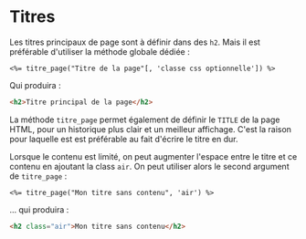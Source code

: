 # Titres

Les titres principaux de page sont à définir dans des `h2`. Mais il est préférable d'utiliser la méthode globale dédiée :

```erb
<%= titre_page("Titre de la page"[, 'classe css optionnelle']) %>
```

Qui produira :

```html
<h2>Titre principal de la page</h2>
```

La méthode `titre_page` permet également de définir le `TITLE` de la page HTML, pour un historique plus clair et un meilleur affichage. C'est la raison pour laquelle est est préférable au fait d'écrire le titre en dur.

Lorsque le contenu est limité, on peut augmenter l'espace entre le titre et ce contenu en ajoutant la class `air`. On peut utiliser alors le second argument de `titre_page` :

```erb
<%= titre_page("Mon titre sans contenu", 'air') %>
```

… qui produira :

```html
<h2 class="air">Mon titre sans contenu</h2>
```
